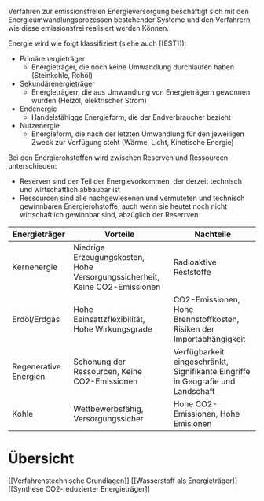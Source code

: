 Verfahren zur emissionsfreien Energieversorgung beschäftigt sich mit den Energieumwandlungsprozessen bestehender Systeme und den Verfahrern, wie diese emissionsfrei realisiert werden Können.

Energie wird wie folgt klassifiziert (siehe auch [[EST]]):
- Primärenergieträger
	- Energieträger, die noch keine Umwandlung durchlaufen haben (Steinkohle, Rohöl)
- Sekundärenergieträger
	- Energieträgerr, die aus Umwandlung von Energieträgern gewonnen wurden (Heizöl, elektrischer Strom)
- Endenergie
	- Handelsfähigge Energieform, die der Endverbraucher bezieht
- Nutzenergie
	- Energieform, die nach der letzten Umwandlung für den jeweiligen Zweck zur Verfügung steht (Wärme, Licht, Kinetische Energie)

Bei den Energierohstoffen wird zwischen Reserven und Ressourcen unterschieden:
- Reserven sind der Teil der Energievorkommen, der derzeit technisch und wirtschaftlich abbaubar ist
- Ressourcen sind alle nachgewiesenen und vermuteten und technisch gewinnbaren Energierohstoffe, auch wenn sie heutet noch nicht wirtschaftlich gewinnbar sind, abzüglich der Reserrven


| Energieträger         | Vorteile                                                                    | Nachteile                                                                       |
| --------------------- | --------------------------------------------------------------------------- | ------------------------------------------------------------------------------- |
| Kernenergie           | Niedrige Erzeugungskosten, Hohe Versorgungssicherheit, Keine CO2-Emissionen | Radioaktive Reststoffe                                                          |
| Erdöl/Erdgas          | Hohe Eeinsattzflexibilität, Hohe Wirkungsgrade                              | CO2-Emissionen, Hohe Brennstoffkosten, Risiken der Importabhängigkeit           |
| Regenerative Energien | Schonung der Ressourcen, Keine CO2-Emissionen                               | Verfügbarkeit eingeschränkt, Signifikante Eingriffe in Geografie und Landschaft |
| Kohle                 | Wettbewerbsfähig, Versorgungssicher                                         | Hohe CO2-Emissionen, Hohe Emisionen                                             |

# Übersicht
[[Verfahrenstechnische Grundlagen]]
[[Wasserstoff als Energieträger]]
[[Synthese CO2-reduzierter Energieträger]]